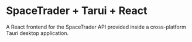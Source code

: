 # SpaceTrader + Tarui + React

A React frontend for the SpaceTrader API provided inside a cross-platform Tauri desktop application.
